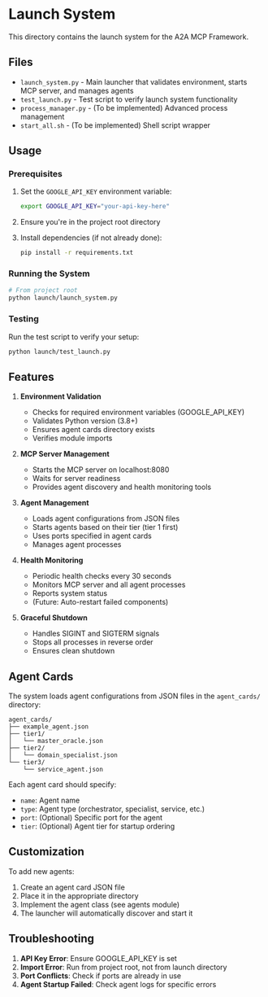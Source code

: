 # Launch System

This directory contains the launch system for the A2A MCP Framework.

## Files

- `launch_system.py` - Main launcher that validates environment, starts MCP server, and manages agents
- `test_launch.py` - Test script to verify launch system functionality
- `process_manager.py` - (To be implemented) Advanced process management
- `start_all.sh` - (To be implemented) Shell script wrapper

## Usage

### Prerequisites

1. Set the `GOOGLE_API_KEY` environment variable:
   ```bash
   export GOOGLE_API_KEY="your-api-key-here"
   ```

2. Ensure you're in the project root directory

3. Install dependencies (if not already done):
   ```bash
   pip install -r requirements.txt
   ```

### Running the System

```bash
# From project root
python launch/launch_system.py
```

### Testing

Run the test script to verify your setup:

```bash
python launch/test_launch.py
```

## Features

1. **Environment Validation**
   - Checks for required environment variables (GOOGLE_API_KEY)
   - Validates Python version (3.8+)
   - Ensures agent cards directory exists
   - Verifies module imports

2. **MCP Server Management**
   - Starts the MCP server on localhost:8080
   - Waits for server readiness
   - Provides agent discovery and health monitoring tools

3. **Agent Management**
   - Loads agent configurations from JSON files
   - Starts agents based on their tier (tier 1 first)
   - Uses ports specified in agent cards
   - Manages agent processes

4. **Health Monitoring**
   - Periodic health checks every 30 seconds
   - Monitors MCP server and all agent processes
   - Reports system status
   - (Future: Auto-restart failed components)

5. **Graceful Shutdown**
   - Handles SIGINT and SIGTERM signals
   - Stops all processes in reverse order
   - Ensures clean shutdown

## Agent Cards

The system loads agent configurations from JSON files in the `agent_cards/` directory:

```
agent_cards/
├── example_agent.json
├── tier1/
│   └── master_oracle.json
├── tier2/
│   └── domain_specialist.json
└── tier3/
    └── service_agent.json
```

Each agent card should specify:
- `name`: Agent name
- `type`: Agent type (orchestrator, specialist, service, etc.)
- `port`: (Optional) Specific port for the agent
- `tier`: (Optional) Agent tier for startup ordering

## Customization

To add new agents:
1. Create an agent card JSON file
2. Place it in the appropriate directory
3. Implement the agent class (see agents module)
4. The launcher will automatically discover and start it

## Troubleshooting

1. **API Key Error**: Ensure GOOGLE_API_KEY is set
2. **Import Error**: Run from project root, not from launch directory
3. **Port Conflicts**: Check if ports are already in use
4. **Agent Startup Failed**: Check agent logs for specific errors